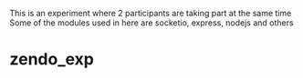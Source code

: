 This is an experiment where 2 participants are taking part at the same time
Some of the modules used in here are socketio, express, nodejs and others
# zendo_exp
